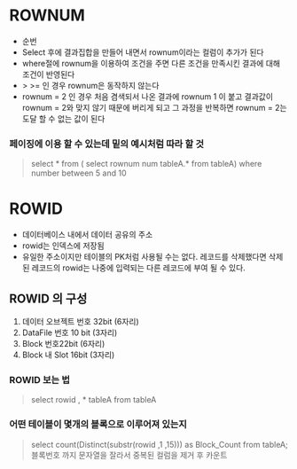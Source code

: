 # ROWNUM
* 순번
* Select 후에 결과집합을 만들어 내면서 rownum이라는 컬럼이 추가가 된다
* where절에 rownum을 이용하여 조건을 주면 다른 조건을 만족시킨 결과에 대해 조건이 반영된다
* \> \>= 인 경우 rownum은 동작하지 않는다
* rownum = 2 인 경우 처음 겸색되서 나온 결과에 rownum 1 이 붙고 결과값이 rownum = 2와 맞지 않기 때문에 버리게 되고 그 과정을 반복하면 rownum = 2는 도달 할 수 없는 값이 된다

### 페이징에 이용 할 수 있는데 밑의 예시처럼 따라 할 것
> select * from ( select rownum num tableA.* from tableA) where number between 5 and 10

# ROWID
* 데이터베이스 내에서 데이터 공유의 주소
* rowid는 인덱스에 저장됨
* 유일한 주소이지만 테이블의 PK처럼 사용될 수는 없다. 레코드를 삭제했다면 삭제된 레코드의 rowid는 나중에 입력되는 다른 레코드에 부여 될 수 있다.

## ROWID 의 구성
  1. 데이터 오브젝트 번호 32bit (6자리)
  1. DataFile 번호 10 bit (3자리)
  1. Block 번호22bit (6자리)
  1. Block 내 Slot 16bit (3자리)

### ROWID 보는 법
> select rowid , * tableA from tableA

### 어떤 테이블이 몇개의 블록으로 이루어져 있는지
> select count(Distinct(substr(rowid ,1 ,15))) as Block_Count from tableA;    블록번호 까지 문자열을 잘라서 중복된 컬럼을 제거 후 카운트


